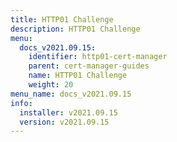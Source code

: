 ```yaml
---
title: HTTP01 Challenge
description: HTTP01 Challenge
menu:
  docs_v2021.09.15:
    identifier: http01-cert-manager
    parent: cert-manager-guides
    name: HTTP01 Challenge
    weight: 20
menu_name: docs_v2021.09.15
info:
  installer: v2021.09.15
  version: v2021.09.15
---
```


